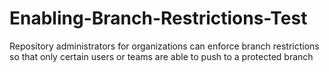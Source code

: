 # Enabling-Branch-Restrictions-Test
Repository administrators for organizations can enforce branch restrictions so that only certain users or teams are able to push to a protected branch
